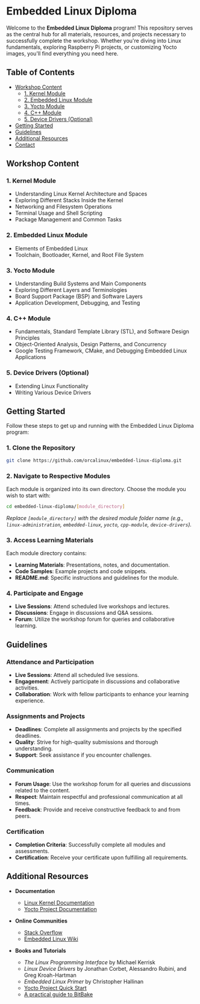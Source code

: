 # Embedded Linux Diploma

Welcome to the **Embedded Linux Diploma** program! This repository serves as the central hub for all materials, resources, and projects necessary to successfully complete the workshop. Whether you're diving into Linux fundamentals, exploring Raspberry Pi projects, or customizing Yocto images, you'll find everything you need here.

## Table of Contents

- [Workshop Content](#workshop-content)
  - [1. Kernel Module](#1-kernel-module)
  - [2. Embedded Linux Module](#2-embedded-linux-module)
  - [3. Yocto Module](#3-yocto-module)
  - [4. C++ Module](#4-c-module)
  - [5. Device Drivers (Optional)](#5-device-drivers-optional)
- [Getting Started](#getting-started)
- [Guidelines](#guidelines)
- [Additional Resources](#additional-resources)
- [Contact](#contact)

## Workshop Content

### 1. Kernel Module
- Understanding Linux Kernel Architecture and Spaces
- Exploring Different Stacks Inside the Kernel
- Networking and Filesystem Operations
- Terminal Usage and Shell Scripting
- Package Management and Common Tasks

### 2. Embedded Linux Module
- Elements of Embedded Linux
- Toolchain, Bootloader, Kernel, and Root File System

### 3. Yocto Module
- Understanding Build Systems and Main Components
- Exploring Different Layers and Terminologies
- Board Support Package (BSP) and Software Layers
- Application Development, Debugging, and Testing

### 4. C++ Module
- Fundamentals, Standard Template Library (STL), and Software Design Principles
- Object-Oriented Analysis, Design Patterns, and Concurrency
- Google Testing Framework, CMake, and Debugging Embedded Linux Applications

### 5. Device Drivers (Optional)
- Extending Linux Functionality
- Writing Various Device Drivers

## Getting Started

Follow these steps to get up and running with the Embedded Linux Diploma program:

### 1. Clone the Repository

```bash
git clone https://github.com/orcalinux/embedded-linux-diploma.git
```

### 2. Navigate to Respective Modules

Each module is organized into its own directory. Choose the module you wish to start with:

```bash
cd embedded-linux-diploma/[module_directory]
```

*Replace `[module_directory]` with the desired module folder name (e.g., `linux-administration`, `embedded-linux`, `yocto`, `cpp-module`, `device-drivers`).*

### 3. Access Learning Materials

Each module directory contains:
- **Learning Materials**: Presentations, notes, and documentation.
- **Code Samples**: Example projects and code snippets.
- **README.md**: Specific instructions and guidelines for the module.

### 4. Participate and Engage

- **Live Sessions**: Attend scheduled live workshops and lectures.
- **Discussions**: Engage in discussions and Q&A sessions.
- **Forum**: Utilize the workshop forum for queries and collaborative learning.

## Guidelines

### Attendance and Participation
- **Live Sessions**: Attend all scheduled live sessions.
- **Engagement**: Actively participate in discussions and collaborative activities.
- **Collaboration**: Work with fellow participants to enhance your learning experience.

### Assignments and Projects
- **Deadlines**: Complete all assignments and projects by the specified deadlines.
- **Quality**: Strive for high-quality submissions and thorough understanding.
- **Support**: Seek assistance if you encounter challenges.

### Communication
- **Forum Usage**: Use the workshop forum for all queries and discussions related to the content.
- **Respect**: Maintain respectful and professional communication at all times.
- **Feedback**: Provide and receive constructive feedback to and from peers.

### Certification
- **Completion Criteria**: Successfully complete all modules and assessments.
- **Certification**: Receive your certificate upon fulfilling all requirements.

## Additional Resources

- **Documentation**
  - [Linux Kernel Documentation](https://www.kernel.org/doc/html/latest/)
  - [Yocto Project Documentation](https://docs.yoctoproject.org/)

- **Online Communities**
  - [Stack Overflow](https://stackoverflow.com/)
  - [Embedded Linux Wiki](https://elinux.org/Main_Page)

- **Books and Tutorials**
  - *The Linux Programming Interface* by Michael Kerrisk
  - *Linux Device Drivers* by Jonathan Corbet, Alessandro Rubini, and Greg Kroah-Hartman
  - *Embedded Linux Primer* by Christopher Hallinan
  - [Yocto Project Quick Start](https://docs.yoctoproject.org/2.4.2/yocto-project-qs/yocto-project-qs.html)
  - [A practical guide to BitBake](https://a4z.gitlab.io/docs/BitBake/guide.html)
